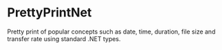 PrettyPrintNet
==============

Pretty print of popular concepts such as date, time, duration, file size and transfer rate using standard .NET types.
